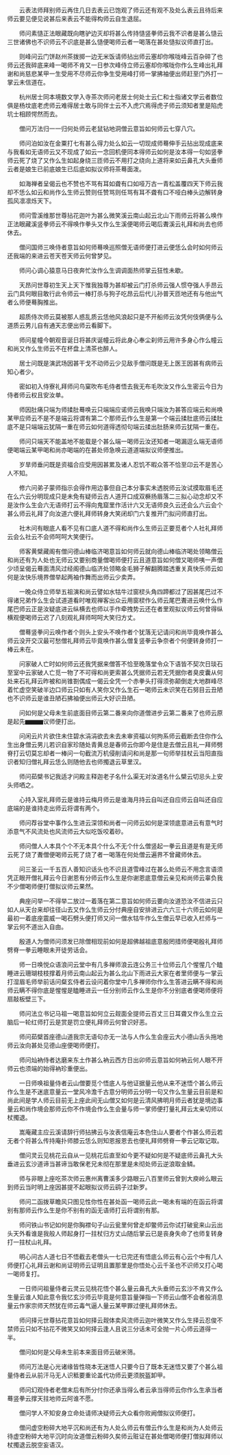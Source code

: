 <!-- { "loadSidebar": true } -->
　　云表法师拜别师云再住几日去表云已饱观了师云还有观不及处么表云且待后来师云要见便见说甚后来表云不能得构师云自生退屈。

　　师问素慥正法眼藏既向瞎驴边灭却将甚么传持慥竖拳师云我不识者是甚么慥云三世诸佛也不识师云不识底是甚么慥便喝师云者一喝落在甚处慥拟议师直打出。

　　则峰问云门饼赵州茶拨掷一边无米饭请师拈出师云塞却你喉咙峰云百杂碎了也师云还我碎底来峰一喝师不肯又一日参次峰侍立师云塞却你喉咙你作么生峰出礼拜谢和尚慈悲某甲一生受用不尽师云你争生受用峰打师一掌拂袖便出师赶至门外打一掌云未信道在。

　　杭州居士同本境数文学入寺茶次师问老居士何处士云仁和士指诸文学云者数位俱是杨坟底老虎师云难得居士敢与同伴士云不入虎穴焉得虎子师云须知者里是陷虎坑士相顾愕然而去。

　　僧问万法归一一归何处师云老鼠钻地洞僧云意旨如何师云七穿八穴。

　　师问泊如汝在金粟打七有甚么得力处么如云一切现成师蓦伸手云拈出现成底来与我看如无语师云又不现成了如云一念回机便同本得师云如何是汝本得一句如竖拳师云死了烧了又作么生如起身绕三匝师云不用打之绕向上道将来如云鼻孔大头垂师云者是娘生已前底娘生已后底如拟议师将茶蓦面泼。

　　如海禅者呈偈云也不赞也不骂有耳如聋有口如哑万古一青松盖覆四天下师云我却不恁么如云和尚作么生师云赞则任赞骂则任骂有耳不聋有口不哑白棒头边解转身孤风凛凛烁天下。

　　师问雪溪维那世尊拈花迦叶为甚么微笑溪云南山起云北山下雨师云将甚么唤作正法眼藏溪竖拳师云不得唤作拳头又作么生溪便喝师云喝后聻溪云礼拜和尚去也师休去。

　　僧问国师三唤侍者意旨如何师蓦唤巡照僧无语师便打进云便恁么会时如何师云还我端的来进云苍天苍天师云何曾梦见。

　　师问心调心猿意马日夜奔忙汝作么生调调面热师掌云狂性未歇。

　　天昂问世尊初生天上天下惟我独尊为甚却被云门打杀师云强人惯夺强人手昂云云门具何眼目敢行此令师云一棒打杀与狗子吃昂云后代儿孙普天匝地还有与他出气者么师便蓦胸推出。

　　超质侍次师云莫被那人惑乱质云恁他风浪起只是不开船师云汝凭何伎俩便与么道质云男儿自有通天志便出师云看脚下。

　　师问星幢今朝观音诞日将甚庆诞幢云将此身心奉尘刹师云用许多身心作么幢云和尚又作么生师云不在杯盘上清茶也醉人。

　　居士问既是演武场因甚干戈不动师云少见敌手僧问既是无上医王因甚有病师云知心者少。

　　密如初入侍寮礼拜师问鸟窠吹布毛侍者悟去我无布毛吹汝又作么生密云今日为侍者师云权且安汝单。

　　师因肚痛只端为师揉肚蓦唤云只端端应诺师云我唤只端汝为甚答应端云和尚唤某甲应师云不是不是端云将谓有第二个那师云作么生是第一个端云揉肚底师云揉肚底不是只端端云犹隔一重在师云如何道得透彻句端云揉出肚肠来师云犹隔一重在。

　　师问只端天不能盖地不能载是个甚么端一喝师云汝还知者一喝漏逗么端无语师便喝端云某甲喝和尚亦喝端的在甚处师急唤云道道端拟议师便推出。

　　岁旱师垂问既是资福合应受用因甚累及诸人忍饥不暇众答不恰至卬云不是苦心人不知。

　　修六问弟子蒙师指示会得作用边事但自己本分事实未透脱师云汝试摸取眉毛还在么六云分明现成只是未免有疑师云古人道开口成双橛扬眉落二三拟心动念却又不是汝作么生会六无语师打云不得向鬼窟里作活计六又无语师良久云还会么六云会个甚么师云礼拜了向汝道六便礼拜师转身大笑闭却门六复推开门拟问师直打出。

　　社木问有眼底人看不见有口底人道不得和尚作么生师云正要觅者个人社礼拜师云会么社云不会师呵呵大笑便行。

　　师客黄檗藏阁有僧问德山棒临济喝意旨如何师云就向德山棒临济喝处领略僧云和尚还有为人处也无师云又要别商量僧喝师便打云且道意旨如何僧又喝师咦一声僧少顷呈偈云蓦面清风过经阁德山临济处领略金毛狮子解翻腾踏透重关真快乐师云如何是汝快乐境界僧举起两袖作舞而出师云少卖弄。

　　一晚众侍立师举五祖演和尚云譬如水牯牛过窗棂头角四蹄都过了因甚尾巴过不得诸兄弟作么生会试道道看时唯观禅客出众云用窗棂作么师云尾巴聻进云唤什么作尾巴师云正是汝疑底进云纵横去也师以手作牵拽势云还在者里观拟议师云何曾得纵横观便喝师云迟了八刻观礼拜师呵呵大笑归方丈。

　　僧蓦竖拳问云唤作者个则头上安头不唤作者个犹落无记请问和尚毕竟唤作甚么师云没开交汉最可愁僧礼拜师云毕竟唤作甚么僧复竖拳云争奈者个何便转身师打一棒云未在。

　　问家破人亡时如何师云还我凭据来僧答不恰至晚落堂令众下语皆不契次日琰石至室中云家破人亡觅一物了不可得和尚更索甚么凭据师云若无凭据你者臭皮囊从何处来石礼拜云昨被和尚锥劄偶成一偈云全凭一个赤拳头打得须弥颠倒走大地群峰尽着忙虚空笑破半边口师云只如有人笑你又作么生石一喝师云未识笑在石努目云丑陋也不识师云是谁丑陋石拂袖便出师云大好识丑陋。

　　问如何是父母未生前底面目师云第二番来向你道僧进步云第二番来了也师云原是起先▆▆▆议师便打出。

　　问闲云片片欲住未住碧水涓涓欲去未去未审资福以何拘系师云截断去住你作么生出身僧云男儿若识自家珍随处青黄总是春师云你即今是住是去僧云且礼一拜师劈脊打云切莫忘却者一棒问一句截流万机侵削请问和尚是那一句师举拄杖云当阳直指识者知归僧礼拜云恁么则随他去也师擉退云草里汉。

　　师问茹檗书记我适才问殿主释迦老子名什么渠无对汝道名什么檗云切忌头上安头师哂之。

　　心持入室礼拜师云是谁持云梅月师云是谁海月持云自叫还自应师云自叫还自应底端的是谁持走出师云将谓有两个。

　　师问荐谷堂中事作么生进云深领和尚者一问师云如何是深领底意进云有意气时添意气不风流处也风流师云大似吃饭咬着砂。

　　师问僧人人本具个个不无本具个什么不无个什么僧竖起一拳云且道是有是无师云死了烧了聻僧便喝师云死了烧了者一喝落在何处僧云遍界不曾藏师休去。

　　问三圣云一千五百人善知识话头也不识且道雪峰过在甚么处师云不用念言语须凭正眼开僧礼拜云今日谢恩有分师云作么生是你谢恩底意僧云亲见和尚师云辜负我不少僧喝师便打僧拟议师云果然。

　　典座问举一不得举二放过一着落在第二意旨如何师云要向汝道恐汝不信进云只如人从天台来却往径山去又作么生师云分付典座自安排进云六六三十六师云如何是最初一着底座震威一喝石劈头便打师又问一僧水牯牛作么生僧云早已收入栏师与一掌云何不道出入自由。

　　殷道人为僧师问须发已除僧相现前如何是超佛越祖底意殷罔措师便喝殷礼拜师劈脊一拳云睡眼未开徒劳话会。

　　师一日唤悦众语浪问云堂中有几多禅师浪云连公务三十位师云几个惺惺几个瞌睡进云珊瑚枝枝撑着月师云南山起云为甚么北山下雨进云大家在者里师便与一掌云打湿眉毛师举前话问粲玄侍者云设问着你堂中几多禅师你作么生答进云瞒不得和尚师云瞒不得你底是惺惺是瞌睡进云一任分别师云作么生是你不分别底者便喝师便将扇敲板壁三下。

　　师问法立书记马祖一喝意旨如何立云觌面全提师云百丈三日耳聋又作么生立云脑后一轮红师打云是赏是罚立便礼拜师云何曾识好恶。

　　师问茹檗首座德山道我宗无语句亦无一法与人作么生会座云大小德山舌头拖地师云汝向甚处见德山座便喝师便打。

　　师问灿衲侍者达磨来东土作甚么衲云西方日出卯师云意旨如何衲云何人眼不开师云也须端的始得衲珍重便出。

　　一日师唤祖量侍者云山僧要觅个悟底人与他证据量云他从来不迷悟个甚么师云作么生是不迷底意量云一堂风冷澹千古意分明师云分明一句又作么生量云目前是和尚此间是学人师云目前无上座此间无山僧又如何是云清风拂明月师云者犹是境边事量云和尚作境会那师云你不作境会作么生会量与师一掌师便打量礼拜云太亲切师以杖擉退。

　　嵩庵藏主应云溪请辞行师拈拂云与汝表信庵云本色住山人要者个作甚么师云若无者个将甚么传持庵扑师膝云恁么则知恩报恩去也便礼拜师劈脊一拳云记取记取。

　　僧问灵云见桃花云自从一见桃花后直至如今更不疑如何是不疑底师云鼻孔大头垂进云玄沙道谛当甚谛当敢保老兄未彻在那里是未彻处师云逆浪取金鳞。

　　师与非眼上座吃茶次师云惠州离曹溪多少路眼云八百里师云曾到大庾岭么眼云到师云当时明上座因甚提不起眼拟议师云鹞子过新罗。

　　师问二函拨草瞻风只图见性你性在甚处函一喝师云此一喝未有端的在函云将谓别有那师云作么生是你不别有的函无语师打云将谓别有那。

　　师问铁山书记如何是你胸襟句子山云瓮里何曾走却鳖师云你试打破瓮来山云出头天外看谁是我般人师起身打一拄杖归方丈山随后掌云已是丧身失命了也师复转身打一拄杖山礼拜。

　　明心问古人道七日不悟截去老僧头一七已完还有悟底么师云有心云个中有几人师便打心礼拜云谢和尚证明师云证明且置那里是你悟处心云千圣也不识师又打心喝一喝师复打。

　　一日师问祖量侍者云灵云见桃花悟个甚么量云鼻孔大头垂师云玄沙不肯又作么生量云谁人知此意令我忆玄沙师云毕竟是何意旨量弹指一下师云山僧不会者般消息量云作家宗师天然犹在师云毒气逼人量云某甲罪过便礼拜师休去。

　　师问择元世尊拈花意旨如何择云觌体卖风流师云迦叶微笑又作么生择云忍俊不禁师云只如不拈花不微笑又如何择云逢人且说三分话未可全抛一片心师云道得一半。

　　僧问如何是父母未生前本来面目师云破米筛。

　　师问万法是心光诸缘皆性晓本无迷悟人只要今日了既本无迷悟又要了个甚么祖量侍者云从前汗马无人识秪要重论盖代功师云更须脱盔卸甲。

　　师问幻观侍者老僧末后有所分付你还承当得么者云承当得师云你作么生承当者蓦竖拳云撑天拄地师云阿谁不愿。

　　僧问学人不知安身立命处请师决疑师云大众看你败阙僧拟议师便打。

　　僧问虚空粉碎大地平沉和尚还有为人处么师云有僧云作么生是和尚为人处师云待虚空粉碎大地平沉时向汝道僧云粉碎久矣师云赃证在甚处僧喝师便打僧拟拜师以杖擉退云脱空妄语汉。

